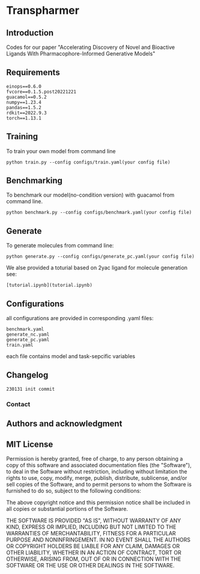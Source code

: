 # Transpharmer

## Introduction
Codes for our paper "Accelerating Discovery of Novel and Bioactive Ligands With Pharmacophore-Informed Generative Models"

## Requirements 
    einops==0.6.0
    fvcore==0.1.5.post20221221
    guacamol==0.5.2
    numpy==1.23.4
    pandas==1.5.2
    rdkit==2022.9.3
    torch==1.13.1

## Training
To train your own model from command line
```
python train.py --config configs/train.yaml(your config file)
```

## Benchmarking
To benchmark our model(no-condition version) with guacamol from command line.
```
python benchmark.py --config configs/benchmark.yaml(your config file)
```

## Generate
To generate molecules from command line:
```
python generate.py --config configs/generate_pc.yaml(your config file)
```
We alse provided a toturial based on 2yac ligand for molecule generation see:
```
[tutorial.ipynb](tutorial.ipynb)
```

## Configurations
all configurations are provided in corresponding .yaml files:
```
benchmark.yaml
generate_nc.yaml
generate_pc.yaml
train.yaml
```
each file contains model and task-sepcific variables

## Changelog
```
230131 init commit
```

### Contact

## Authors and acknowledgment

## MIT License

Permission is hereby granted, free of charge, to any person obtaining a copy
of this software and associated documentation files (the "Software"), to deal
in the Software without restriction, including without limitation the rights
to use, copy, modify, merge, publish, distribute, sublicense, and/or sell
copies of the Software, and to permit persons to whom the Software is
furnished to do so, subject to the following conditions:

The above copyright notice and this permission notice shall be included in all
copies or substantial portions of the Software.

THE SOFTWARE IS PROVIDED "AS IS", WITHOUT WARRANTY OF ANY KIND, EXPRESS OR
IMPLIED, INCLUDING BUT NOT LIMITED TO THE WARRANTIES OF MERCHANTABILITY,
FITNESS FOR A PARTICULAR PURPOSE AND NONINFRINGEMENT. IN NO EVENT SHALL THE
AUTHORS OR COPYRIGHT HOLDERS BE LIABLE FOR ANY CLAIM, DAMAGES OR OTHER
LIABILITY, WHETHER IN AN ACTION OF CONTRACT, TORT OR OTHERWISE, ARISING FROM,
OUT OF OR IN CONNECTION WITH THE SOFTWARE OR THE USE OR OTHER DEALINGS IN THE
SOFTWARE.